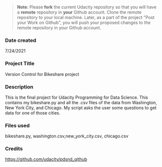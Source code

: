 >**Note**: Please **fork** the current Udacity repository so that you will have a **remote** repository in **your** Github account. Clone the remote repository to your local machine. Later, as a part of the project "Post your Work on Github", you will push your proposed changes to the remote repository in your Github account.

### Date created
7/24/2021

### Project Title
Version Control for Bikeshare project

### Description
This is the final project for Udacity Programming for Data Science. This contains my bikeshare.py and all the .csv files of the data from Washington, New York City, and Chicago. My script asks the user some questions to get data for one of those cities.

### Files used
bikeshare.py, washington.csv,new_york_city.csv, chicago.csv

### Credits
https://github.com/udacity/pdsnd_github


